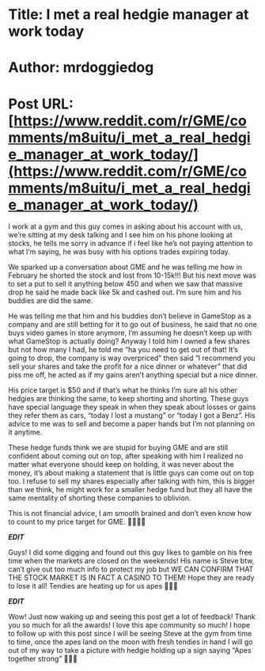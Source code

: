 # Title: I met a real hedgie manager at work today
# Author: mrdoggiedog
# Post URL: [https://www.reddit.com/r/GME/comments/m8uitu/i_met_a_real_hedgie_manager_at_work_today/](https://www.reddit.com/r/GME/comments/m8uitu/i_met_a_real_hedgie_manager_at_work_today/)


I work at a gym and this guy comes in asking about his account with us, we’re sitting at my desk talking and I see him on his phone looking at stocks, he tells me sorry in advance if i feel like he’s not paying attention to what I’m saying, he was busy with his options trades expiring today. 

We sparked up a conversation about GME and he was telling me how in February he shorted the stock and lost from 10-15k!!! But his next move was to set a put to sell it anything below 450 and when we saw that massive drop he said he made back like 5k and cashed out. I’m sure him and his buddies are did the same.

He was telling me that him and his buddies don’t believe in GameStop as a company and are still betting for it to go out of business, he said that no one buys video games in store anymore, I’m assuming he doesn’t keep up with what GameStop is actually doing? Anyway I told him I owned a few shares but not how many I had, he told me “ha you need to get out of that! It’s going to drop, the company is way overpriced” then said “I recommend you sell your shares and take the profit for a nice dinner or whatever” that did piss me off, he acted as if my gains aren’t anything special but a nice dinner. 

His price target is $50 and if that’s what he thinks I’m sure all his other hedgies are thinking the same, to keep shorting and shorting. These guys have special language they speak in when they speak about losses or gains they refer them as cars, “today I lost a mustang” or “today I got a Benz”. His advice to me was to sell and become a paper hands but I’m not planning on it anytime. 

These hedge funds think we are stupid for buying GME and are still confident about coming out on top, after speaking with him I realized no matter what everyone should keep on holding, it was never about the money, it’s about making a statement that is little guys can come out on top too. I refuse to sell my shares especially after talking with him, this is bigger than we think, he might work for a smaller hedge fund but they all have the same mentality of shorting these companies to oblivion. 

This is not financial advice, I am smooth brained and don’t even know how to count to my price target for GME. 🚀🚀🚀🚀

***EDIT***

Guys! I did some digging and found out this guy likes to gamble on his free time when the markets are closed on the weekends! His name is Steve btw, can’t give out too much info to protect my job but WE CAN CONFIRM THAT THE STOCK MARKET IS IN FACT A CASINO TO THEM! Hope they are ready to lose it all! Tendies are heating up for us apes 🦍🦍🦍

***EDIT***

Wow! Just now waking up and seeing this post get a lot of feedback! Thank you so much for all the awards! I love this ape community so much! I hope to follow up with this post since I will be seeing Steve at the gym from time to time, once the apes land on the moon with fresh tendies in hand I will go out of my way to take a picture with hedgie holding up a sign saying “Apes together strong” 🚀🚀🚀